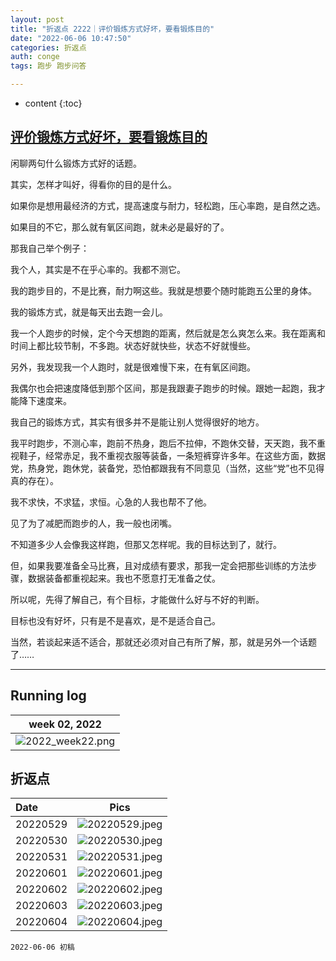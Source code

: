 ```yaml
---
layout: post
title: "折返点 2222｜评价锻炼方式好坏，要看锻炼目的"
date: "2022-06-06 10:47:50"
categories: 折返点
auth: conge
tags: 跑步 跑步问答

---
```

* content
{:toc}


## [评价锻炼方式好坏，要看锻炼目的](https://douc.cc/4hRAbX)


闲聊两句什么锻炼方式好的话题。





其实，怎样才叫好，得看你的目的是什么。

如果你是想用最经济的方式，提高速度与耐力，轻松跑，压心率跑，是自然之选。

如果目的不它，那么就有氧区间跑，就未必是最好的了。

那我自己举个例子：

我个人，其实是不在乎心率的。我都不测它。

我的跑步目的，不是比赛，耐力啊这些。我就是想要个随时能跑五公里的身体。

我的锻炼方式，就是每天出去跑一会儿。

我一个人跑步的时候，定个今天想跑的距离，然后就是怎么爽怎么来。我在距离和时间上都比较节制，不多跑。状态好就快些，状态不好就慢些。

另外，我发现我一个人跑时，就是很难慢下来，在有氧区间跑。

我偶尔也会把速度降低到那个区间，那是我跟妻子跑步的时候。跟她一起跑，我才能降下速度来。

我自己的锻炼方式，其实有很多并不是能让别人觉得很好的地方。

我平时跑步，不测心率，跑前不热身，跑后不拉伸，不跑休交替，天天跑，我不重视鞋子，经常赤足，我不重视衣服等装备，一条短裤穿许多年。在这些方面，数据党，热身党，跑休党，装备党，恐怕都跟我有不同意见（当然，这些“党”也不见得真的存在）。

我不求快，不求猛，求恒。心急的人我也帮不了他。

见了为了减肥而跑步的人，我一般也闭嘴。

不知道多少人会像我这样跑，但那又怎样呢。我的目标达到了，就行。

但，如果我要准备全马比赛，且对成绩有要求，那我一定会把那些训练的方法步骤，数据装备都重视起来。我也不愿意打无准备之仗。

所以呢，先得了解自己，有个目标，才能做什么好与不好的判断。

目标也没有好坏，只有是不是喜欢，是不是适合自己。

当然，若谈起来适不适合，那就还必须对自己有所了解，那，就是另外一个话题了……


----

## Running log

|week 02, 2022|
|:----:|
|![2022_week22.png](https://s2.loli.net/2022/06/07/5aw7Y9PzpBWGxNe.png)|


## 折返点

|Date|Pics|
|:----|:----:|
|20220529|![20220529.jpeg](https://s2.loli.net/2022/06/07/awSfumlFKVcrXTD.jpg)  |
|20220530|![20220530.jpeg](https://s2.loli.net/2022/06/07/8t9PU4gxB7bSasW.jpg) |
|20220531|![20220531.jpeg](https://s2.loli.net/2022/06/07/ItAu31eVKlOvFRd.jpg)  |
|20220601|![20220601.jpeg](https://s2.loli.net/2022/06/07/W1sNBnb8DVSyFTL.jpg)  |
|20220602|![20220602.jpeg](https://s2.loli.net/2022/06/07/Ym8bWinkc54P9uL.jpg)  |
|20220603|![20220603.jpeg](https://s2.loli.net/2022/06/07/i8YVb9ojIw5tWzX.jpg)  |
|20220604|![20220604.jpeg](https://s2.loli.net/2022/06/07/tjNCQwI2bZyDsRq.jpg)  |


```
2022-06-06 初稿
```

